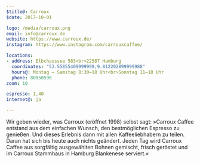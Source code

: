 ```yaml
---
$title@: Carroux
$date: 2017-10-01

logo: /media/carroux.png
email: info@carroux.de
website: https://www.carroux.de/
instagram: https://www.instagram.com/carrouxcaffee/

locations:
- address: Elbchaussee 583<br>22587 Hamburg
  coordinates: "53.55855409999999,9.812202899999988"
  hours@: Montag – Samstag 8:30–18 Uhr<br>Sonntag 11–18 Uhr
  phone: 80050590
zoom: 10

espresso: 1,40
internet@: ja

---
```

Wir geben wieder, was Carroux (eröffnet 1998) selbst sagt: »Carroux Caffee entstand aus dem einfachen Wunsch, den bestmöglichen Espresso zu genießen. Und dieses Erlebnis dann mit allen Kaffeeliebhabern zu teilen. Daran hat sich bis heute auch nichts geändert. Jeden Tag wird Carroux Caffee aus sorgfältig ausgewählten Bohnen gemischt, frisch geröstet und im Carroux Stammhaus in Hamburg Blankenese serviert.«